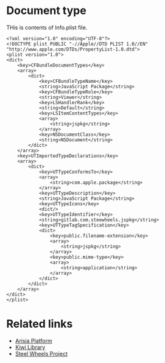 # Document type

THis is contents of Info.plist file.

~~~
<?xml version="1.0" encoding="UTF-8"?>
<!DOCTYPE plist PUBLIC "-//Apple//DTD PLIST 1.0//EN" "http://www.apple.com/DTDs/PropertyList-1.0.dtd">
<plist version="1.0">
<dict>
	<key>CFBundleDocumentTypes</key>
	<array>
		<dict>
			<key>CFBundleTypeName</key>
			<string>JavaScript Package</string>
			<key>CFBundleTypeRole</key>
			<string>Viewer</string>
			<key>LSHandlerRank</key>
			<string>Default</string>
			<key>LSItemContentTypes</key>
			<array>
				<string>jspkg</string>
			</array>
			<key>NSDocumentClass</key>
			<string>NSDocument</string>
		</dict>
	</array>
	<key>UTImportedTypeDeclarations</key>
	<array>
		<dict>
			<key>UTTypeConformsTo</key>
			<array>
				<string>com.apple.package</string>
			</array>
			<key>UTTypeDescription</key>
			<string>JavaScript Package</string>
			<key>UTTypeIcons</key>
			<dict/>
			<key>UTTypeIdentifier</key>
			<string>gitlab.com.steewheels.jspkg</string>
			<key>UTTypeTagSpecification</key>
			<dict>
				<key>public.filename-extension</key>
				<array>
					<string>jspkg</string>
				</array>
				<key>public.mime-type</key>
				<array>
					<string>application</string>
				</array>
			</dict>
		</dict>
	</array>
</dict>
</plist>

~~~

# Related links
* [Arisia Platform](https://gitlab.com/steewheels/arisia/-/blob/main/README.md)
* [Kiwi Library](https://gitlab.com/steewheels/kiwiscript/-/blob/main/KiwiLibrary/Document/Library.md)
* [Steel Wheels Project](https://gitlab.com/steewheels/project/-/blob/main/README.md)



